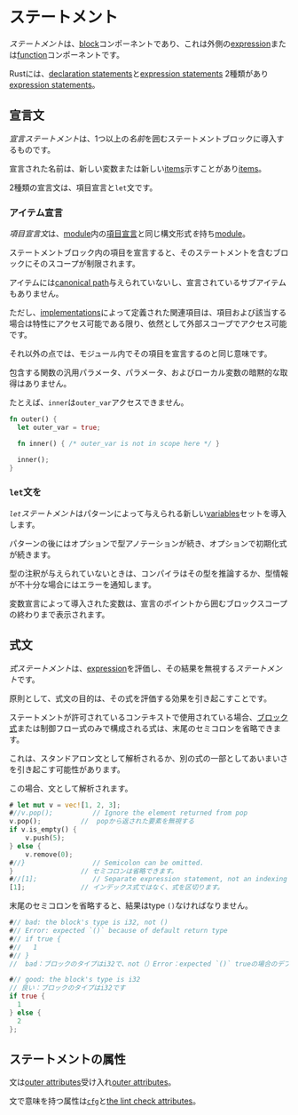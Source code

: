 # <!--Statements--> ステートメント

<!--A *statement* is a component of a [block], which is in turn a component of an outer [expression] or [function].-->
*ステートメント*は、[block]コンポーネントであり、これは外側の[expression]または[function]コンポーネントです。

<!--Rust has two kinds of statement: [declaration statements](#declaration-statements) and [expression statements](#expression-statements).-->
Rustには、[declaration statements](#declaration-statements)と[expression statements](#expression-statements) 2種類があり[expression statements](#expression-statements)。

## <!--Declaration statements--> 宣言文

<!--A *declaration statement* is one that introduces one or more *names* into the enclosing statement block.-->
*宣言ステートメント*は、1つ以上の*名前*を囲むステートメントブロックに導入するものです。
<!--The declared names may denote new variables or new [items][item].-->
宣言された名前は、新しい変数または新しい[items][item]示すことがあり[items][item]。

<!--The two kinds of declaration statements are item declarations and `let` statements.-->
2種類の宣言文は、項目宣言と`let`文です。

### <!--Item declarations--> アイテム宣言

<!--An *item declaration statement* has a syntactic form identical to an [item declaration][item] within a [module].-->
*項目宣言文*は、[module]内の[項目宣言][item]と同じ構文形式*を*持ち[module]。
<!--Declaring an item within a statement block restricts its scope to the block containing the statement.-->
ステートメントブロック内の項目を宣言すると、そのステートメントを含むブロックにそのスコープが制限されます。
<!--The item is not given a [canonical path] nor are any sub-items it may declare.-->
アイテムには[canonical path]与えられていないし、宣言されているサブアイテムもありません。
<!--The exception to this is that associated items defined by [implementations] are still accessible in outer scopes as long as the item and, if applicable, trait are accessible.-->
ただし、[implementations]によって定義された関連項目は、項目および該当する場合は特性にアクセス可能である限り、依然として外部スコープでアクセス可能です。
<!--It is otherwise identical in meaning to declaring the item inside a module.-->
それ以外の点では、モジュール内でその項目を宣言するのと同じ意味です。

<!--There is no implicit capture of the containing function's generic parameters, parameters, and local variables.-->
包含する関数の汎用パラメータ、パラメータ、およびローカル変数の暗黙的な取得はありません。
<!--For example, `inner` may not access `outer_var`.-->
たとえば、`inner`は`outer_var`アクセスできません。

```rust
fn outer() {
  let outer_var = true;

  fn inner() { /* outer_var is not in scope here */ }

  inner();
}
```

### <!--`let` statements--> `let`文を

<!--A *`let` statement* introduces a new set of [variables], given by a pattern.-->
*`let`ステートメント*はパターンによって与えられる新しい[variables]セットを導入します。
<!--The pattern is followed optionally by a type annotation and then optionally by an initializer expression.-->
パターンの後にはオプションで型アノテーションが続き、オプションで初期化式が続きます。
<!--When no type annotation is given, the compiler will infer the type, or signal an error if insufficient type information is available for definite inference.-->
型の注釈が与えられていないときは、コンパイラはその型を推論するか、型情報が不十分な場合にはエラーを通知します。
<!--Any variables introduced by a variable declaration are visible from the point of declaration until the end of the enclosing block scope.-->
変数宣言によって導入された変数は、宣言のポイントから囲むブロックスコープの終わりまで表示されます。

## <!--Expression statements--> 式文

<!--An *expression statement* is one that evaluates an [expression] and ignores its result.-->
*式ステートメント*は、[expression]を評価し、その結果を無視する*ステートメント*です。
<!--As a rule, an expression statement's purpose is to trigger the effects of evaluating its expression.-->
原則として、式文の目的は、その式を評価する効果を引き起こすことです。

<!--An expression that consists of only a [block expression][block] or control flow expression, if used in a context where a statement is permitted, can omit the trailing semicolon.-->
ステートメントが許可されているコンテキストで使用されている場合、[ブロック式][block]または制御フロー式のみで構成される式は、末尾のセミコロンを省略できます。
<!--This can cause an ambiguity between it being parsed as a standalone statement and as a part of another expression;-->
これは、スタンドアロン文として解析されるか、別の式の一部としてあいまいさを引き起こす可能性があります。
<!--in this case, it is parsed as a statement.-->
この場合、文として解析されます。

```rust
# let mut v = vec![1, 2, 3];
#//v.pop();          // Ignore the element returned from pop
v.pop();          //  popから返された要素を無視する
if v.is_empty() {
    v.push(5);
} else {
    v.remove(0);
#//}                 // Semicolon can be omitted.
}                 // セミコロンは省略できます。
#//[1];              // Separate expression statement, not an indexing expression.
[1];              // インデックス式ではなく、式を区切ります。
```

<!--When the trailing semicolon is omitted, the result must be type `()`.-->
末尾のセミコロンを省略すると、結果はtype `()`なければなりません。

```rust
#// bad: the block's type is i32, not ()
#// Error: expected `()` because of default return type
#// if true {
#//   1
#// }
//  bad：ブロックのタイプはi32で、not（）Error：expected `()` trueの場合のデフォルトの戻りタイプのため`()` {1}

#// good: the block's type is i32
// 良い：ブロックのタイプはi32です
if true {
  1
} else {
  2
};
```

## <!--Attributes on Statements--> ステートメントの属性

<!--Statements accept [outer attributes].-->
文は[outer attributes]受け入れ[outer attributes]。
<!--The attributes that have meaning on a statement are [`cfg`], and [the lint check attributes].-->
文で意味を持つ属性は[`cfg`]と[the lint check attributes]。

<!--[block]: expressions/block-expr.html
 [expression]: expressions.html
 [function]: items/functions.html
 [item]: items.html
 [module]: items/modules.html
 [canonical path]: paths.html#canonical-paths
 [implementations]: items/implementations.html
 [variables]: variables.html
 [outer attributes]: attributes.html
 [`cfg`]: attributes.html#conditional-compilation
 [the lint check attributes]: attributes.html#lint-check-attributes
-->
[block]: expressions/block-expr.html
 [expression]: expressions.html
 [function]: items/functions.html
 [item]: items.html
 [module]: items/modules.html
 [canonical path]: paths.html#canonical-paths
 [implementations]: items/implementations.html
 [variables]: variables.html
 [outer attributes]: attributes.html
 [`cfg`]: attributes.html#conditional-compilation
 [the lint check attributes]: attributes.html#lint-check-attributes


